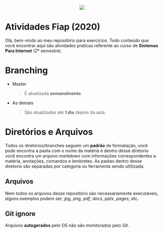 <p align="center">
<a href="https://www.fiap.com.br"><img src="https://is1-ssl.mzstatic.com/image/thumb/Podcasts71/v4/61/93/c5/6193c51c-8824-71bf-2c26-5a962f061849/mza_9092931060997073876.jpg/150x0w.jpg"></a>
</p>

# Atividades Fiap (2020)

Olá, bem-vindo ao meu repositório para exercícios. Todo conteúdo que você encontrar aqui são atividades praticas referente ao curso de **Sistemas Para Internet**  (2º semestre).



# Branching
- Master
	> É atualizada **semanalmente**.
- As demais 
	> São atualizadas até **1 dia** depois da aula.


# Diretórios e Arquivos

Todos os diretórios/branches seguem um **padrão** de formatação, você pode encontra a pasta com o nome da matéria e dentro desse diretorio você encontra um arquivo *markdown* com informações correspondentes a matéria, anotações, comandos e lembretes. As pastas dentro desse diretorio são separadas por categoria ou ferramenta sendo ultilizada.

## Arquivos

Nem todos os arquivos desse repositório são necessariamente executáveis, alguns exemplos podem ser; *jpg*, *png*, *pdf*,  *docs*, *pptx*, *pages*, etc.

## Git ignore

Arquivos **autogerados** pelo OS não são monitorados pelo *Git*.

